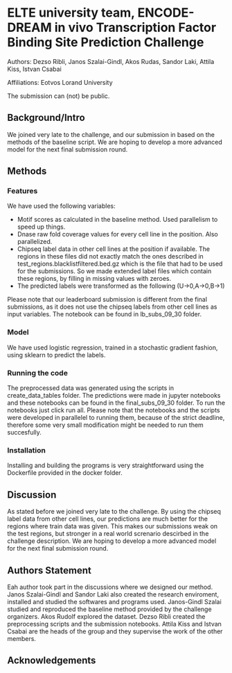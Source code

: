 # ELTE university team, ENCODE-DREAM in vivo Transcription Factor Binding Site Prediction Challenge

Authors: Dezso Ribli, Janos Szalai-Gindl, Akos Rudas, Sandor Laki, Attila Kiss, Istvan Csabai

Affiliations: Eotvos Lorand University

The submission can (not) be public.

## Background/Intro

We joined very late to the challenge, and our submission in based on the methods of the baseline script. We are hoping to develop a more advanced model for the next final submission round.


## Methods

### Features

We have used the following variables:
- Motif scores as calculated in the baseline method. Used parallelism to speed up things.
- Dnase raw fold coverage values for every cell line in the position. Also parallelized.
- Chipseq label data in other cell lines at the position if available. The regions in these files did not exactly match the ones described in test_regions.blacklistfiltered.bed.gz which is the file that had to be used for the submissions. So we made extended label files which contain these regions, by filling in missing values with zeroes.
- The predicted labels were transformed as the following (U->0,A->0,B->1)

Please note that our leaderboard submission is different from the final submissions, as it does not use the chipseq labels from other cell lines as input variables. The notebook can be found in lb_subs_09_30 folder.

### Model
We have used logistic regression, trained in a stochastic gradient fashion, using sklearn to predict the labels.

### Running the code
The preprocessed data was generated using the scripts in create_data_tables folder.  The predictions were made in jupyter notebooks and these notebooks can be found in the final_subs_09_30 folder. To run the notebooks just click run all.  Please note that the notebooks and the scripts were developed in parallelel to running them, because of the strict deadline, therefore some very small modification might be needed to run them succesfully.

### Installation
Installing and building the programs is very straightforward using the Dockerfile provided in the docker folder.



## Discussion 

As stated before we joined very late to the challenge. By using the chipseq label data from other cell lines, our predictions are much better for the regions where train data was given. This makes our submissions weak on the test regions, but stronger in a real world screnario descirbed in the challenge description. We are hoping to develop a more advanced model for the next final submission round. 

## Authors Statement

Eah author took part in the discussions where we designed our method. Janos Szalai-Gindl and Sandor Laki  also created the research enviroment, installed and studied the softwares and programs used. Janos-Gindl Szalai studied and reproduced the baseline method provided by the challenge organizers. Akos Rudolf explored the dataset. Dezso Ribli created the preprocessing scripts and the submission notebooks. Attila Kiss and Istvan Csabai are the heads of the group and they supervise the work of the other members.

## Acknowledgements


